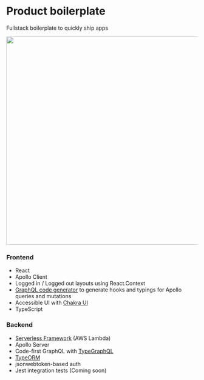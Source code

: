 # Product boilerplate

Fullstack boilerplate to quickly ship apps

<img width="550px" src="https://res.cloudinary.com/metricsjar/image/upload/c_scale,q_auto:good,w_1200/v1575200984/Screenshot_2019-12-01_22.48.48_vkscqz.png" />

### Frontend

- React
- Apollo Client
- Logged in / Logged out layouts using React.Context
- [GraphQL code generator](https://graphql-code-generator.com/) to generate hooks and typings for Apollo queries and mutations
- Accessible UI with [Chakra UI](https://chakra-ui.com/)
- TypeScript

### Backend

- [Serverless Framework](http://serverless.com/) (AWS Lambda)
- Apollo Server
- Code-first GraphQL with [TypeGraphQL](https://typegraphql.ml/)
- [TypeORM](http://typeorm.io/)
- jsonwebtoken-based auth
- Jest integration tests (Coming soon)
